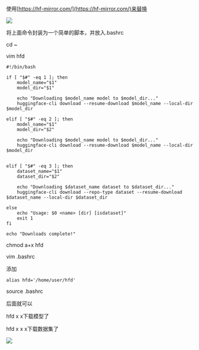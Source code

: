 使用[https://hf-mirror.com/](https://hf-mirror.com/)来替换

![](https://gitee.com/hxc8/images0/raw/master/img/202407172038427.jpg)

将上面命令封装为一个简单的脚本，并放入.bashrc

cd ~

vim hfd

```
#!/bin/bash

if [ "$#" -eq 1 ]; then
    model_name="$1"
    model_dir="$1"

    echo "Downloading $model_name model to $model_dir..."
    huggingface-cli download --resume-download $model_name --local-dir $model_dir

elif [ "$#" -eq 2 ]; then
    model_name="$1"
    model_dir="$2"

    echo "Downloading $model_name model to $model_dir..."
    huggingface-cli download --resume-download $model_name --local-dir $model_dir


elif [ "$#" -eq 3 ]; then
    dataset_name="$1"
    dataset_dir="$2"

    echo "Downloading $dataset_name dataset to $dataset_dir..."
    huggingface-cli download --repo-type dataset --resume-download $dataset_name --local-dir $dataset_dir

else
    echo "Usage: $0 <name> [dir] [isdataset]"
    exit 1
fi

echo "Downloads complete!"
```

chmod a+x hfd

vim .bashrc

添加

```
alias hfd='/home/user/hfd'
```

source .bashrc

后面就可以

hfd x x下载模型了

hfd x x x下载数据集了

![](https://gitee.com/hxc8/images0/raw/master/img/202407172038543.jpg)
